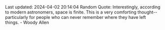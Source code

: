 Last updated: 2024-04-02 20:14:04
Random Quote: Interestingly, according to modern astronomers, space is finite. This is a very comforting thought-- particularly for people who can never remember where they have left things. - Woody Allen